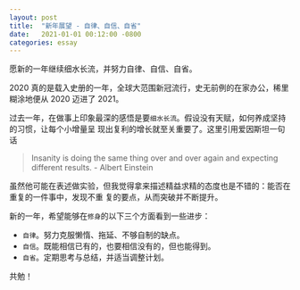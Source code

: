 ```yaml
---
layout: post
title:  "新年展望 - 自律、自信、自省"
date:   2021-01-01 00:12:00 -0800
categories: essay
---
```


愿新的一年继续细水长流，并努力自律、自信、自省。

2020 真的是载入史册的一年，全球大范围新冠流行，史无前例的在家办公，稀里糊涂地便从 2020 迈进了
2021。

过去一年，在做事上印象最深的感悟是要`细水长流`。假设没有天赋，如何养成坚持的习惯，让每个小增量呈
现出复利的增长就至关重要了。这里引用爱因斯坦一句话

> Insanity is doing the same thing over and over again and expecting different results. - Albert Einstein

虽然他可能在表述做实验，但我觉得拿来描述精益求精的态度也是不错的：能否在重复的一件事中，发现不重
复的要点，从而突破并不断提升。

新的一年，希望能够在`修身`的以下三个方面看到一些进步：

- `自律`。努力克服懒惰、拖延、不够自制的缺点。
- `自信`。既能相信已有的，也要相信没有的，但也能得到。
- `自省`。定期思考与总结，并适当调整计划。

共勉！

